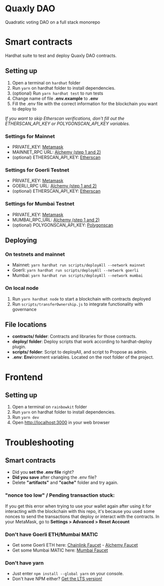 # Quaxly DAO

Quadratic voting DAO on a full stack monorepo

# Smart contracts

Hardhat suite to test and deploy Quaxly DAO contracts.

## Setting up

1. Open a terminal on `hardhat` folder
2. Run `yarn` on hardhat folder to install dependencies.
3. (optional) Run `yarn hardhat test` to run tests
4. Change name of file **.env.example** to **.env**
5. Fill the .env file with the correct information for the blockchain you want to deploy to

_If you want to skip Etherscan verifications, don't fill out the ETHERSCAN_API_KEY or POLYGONSCAN_API_KEY variables._

### Settings for Mainnet

- PRIVATE_KEY: [Metamask](https://metamask.zendesk.com/hc/en-us/articles/360015289632-How-to-export-an-account-s-private-key)
- MAINNET_RPC URL: [Alchemy (step 1 and 2)](https://www.alchemy.com/overviews/private-rpc-endpoint)
- (optional) ETHERSCAN_API_KEY: [Etherscan](https://info.etherscan.com/api-keys/)

### Settings for Goerli Testnet

- PRIVATE_KEY: [Metamask](https://metamask.zendesk.com/hc/en-us/articles/)
- GOERLI_RPC URL: [Alchemy (step 1 and 2)](https://www.alchemy.com/overviews/private-rpc-endpoint)
- (optional) ETHERSCAN_API_KEY: [Etherscan](https://info.etherscan.com/api-keys/)

### Settings for Mumbai Testnet

- PRIVATE_KEY: [Metamask](https://metamask.zendesk.com/hc/en-us/articles/)
- MUMBAI_RPC_URL: [Alchemy (step 1 and 2)](https://www.alchemy.com/overviews/private-rpc-endpoint)
- (optional) POLYGONSCAN_API_KEY: [Polygonscan](https://polygonscan.com/apis)

## Deploying

### On testnets and mainnet

- Mainnet: `yarn hardhat run scripts/deployAll --network mainnet`
- Goerli: `yarn hardhat run scripts/deployAll --network goerli`
- Mumbai: `yarn hardhat run scripts/deployAll --network mumbai`

### On local node

1. Run `yarn hardhat node` to start a blockchain with contracts deployed
2. Run `scripts/transferOwnership.js` to integrate functionality with governance

## File locations

- **contracts/ folder**: Contracts and libraries for those contracts.
- **deploy/ folder**: Deploy scripts that work according to hardhat-deploy plugin.
- **scripts/ folder**: Script to deployAll, and script to Propose as admin.
- **.env**: **Env**ironment variables. Located on the root folder of the project.

# Frontend

## Setting up

1. Open a terminal on `rainbowkit` folder
2. Run `yarn` on hardhat folder to install dependencies.
3. Run `yarn dev`
4. Open [http://localhost:3000](http://localhost:3000) in your web browser

# Troubleshooting

## Smart contracts

- Did you **set the .env file** right?
- **Did you save** after changing the .env file?
- Delete **"artifacts"** and **"cache"** folder and try again.

### "nonce too low" / Pending transaction stuck:

If you get this error when trying to use your wallet again after using it for interacting with the blockchain with this repo, it's because you used some nonces to send the transactions that deploy or interact with the contracts. In your MetaMask, go to **Settings > Advanced > Reset Account**

### Don't have Goerli ETH/Mumbai MATIC

- Get some Goerli ETH here: [Chainlink Faucet](https://faucets.chain.link/) - [Alchemy Faucet](https://goerlifaucet.com/)
- Get some Mumbai MATIC here: [Mumbai Faucet](https://mumbaifaucet.com/)

### Don't have yarn

- Just enter `npm install --global yarn` on your console.
- Don't have NPM either? [Get the LTS version!](https://nodejs.org/en/download/)
